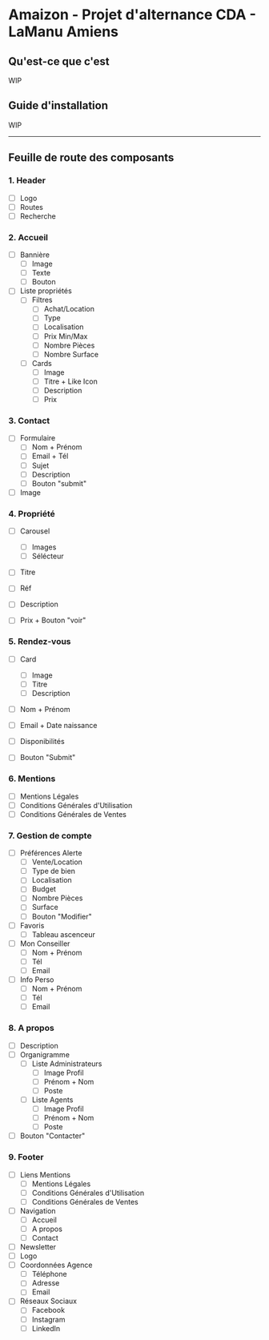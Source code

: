 # Amaizon - Projet d'alternance CDA - LaManu Amiens

## Qu'est-ce que c'est

WIP

## Guide d'installation

WIP

---

## Feuille de route des composants

### 1. **Header**

-   [ ] Logo
-   [ ] Routes
-   [ ] Recherche

### 2. **Accueil**

-   [ ] Bannière
    -   [ ] Image
    -   [ ] Texte
    -   [ ] Bouton
-   [ ] Liste propriétés
    -   [ ] Filtres
        -   [ ] Achat/Location
        -   [ ] Type
        -   [ ] Localisation
        -   [ ] Prix Min/Max
        -   [ ] Nombre Pièces
        -   [ ] Nombre Surface
    -   [ ] Cards
        -   [ ] Image
        -   [ ] Titre + Like Icon
        -   [ ] Description
        -   [ ] Prix

### 3. **Contact**

-   [ ] Formulaire
    -   [ ] Nom + Prénom
    -   [ ] Email + Tél
    -   [ ] Sujet
    -   [ ] Description
    -   [ ] Bouton "submit"
-   [ ] Image

### 4. **Propriété**

-   [ ] Carousel

    -   [ ] Images
    -   [ ] Sélécteur

-   [ ] Titre
-   [ ] Réf
-   [ ] Description
-   [ ] Prix + Bouton "voir"

### 5. **Rendez-vous**

-   [ ] Card

    -   [ ] Image
    -   [ ] Titre
    -   [ ] Description

-   [ ] Nom + Prénom
-   [ ] Email + Date naissance
-   [ ] Disponibilités
-   [ ] Bouton "Submit"

### 6. **Mentions**

-   [ ] Mentions Légales
-   [ ] Conditions Générales d'Utilisation
-   [ ] Conditions Générales de Ventes

### 7. **Gestion de compte**

-   [ ] Préférences Alerte
    -   [ ] Vente/Location
    -   [ ] Type de bien
    -   [ ] Localisation
    -   [ ] Budget
    -   [ ] Nombre Pièces
    -   [ ] Surface
    -   [ ] Bouton "Modifier"
-   [ ] Favoris
    -   [ ] Tableau ascenceur
-   [ ] Mon Conseiller
    -   [ ] Nom + Prénom
    -   [ ] Tél
    -   [ ] Email
-   [ ] Info Perso
    -   [ ] Nom + Prénom
    -   [ ] Tél
    -   [ ] Email

### 8. A propos

-   [ ] Description
-   [ ] Organigramme
    -   [ ] Liste Administrateurs
        -   [ ] Image Profil
        -   [ ] Prénom + Nom
        -   [ ] Poste
    -   [ ] Liste Agents
        -   [ ] Image Profil
        -   [ ] Prénom + Nom
        -   [ ] Poste
-   [ ] Bouton "Contacter"

### 9. Footer

-   [ ] Liens Mentions
    -   [ ] Mentions Légales
    -   [ ] Conditions Générales d'Utilisation
    -   [ ] Conditions Générales de Ventes
-   [ ] Navigation
    -   [ ] Accueil
    -   [ ] A propos
    -   [ ] Contact
-   [ ] Newsletter
-   [ ] Logo
-   [ ] Coordonnées Agence
    -   [ ] Téléphone
    -   [ ] Adresse
    -   [ ] Email
-   [ ] Réseaux Sociaux
    -   [ ] Facebook
    -   [ ] Instagram
    -   [ ] LinkedIn

